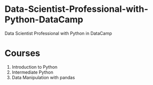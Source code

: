 # Data-Scientist-Professional-with-Python-DataCamp
Data Scientist Professional with Python in DataCamp
# Courses
1. Introduction to Python
2. Intermediate Python
3. Data Manipulation with pandas
